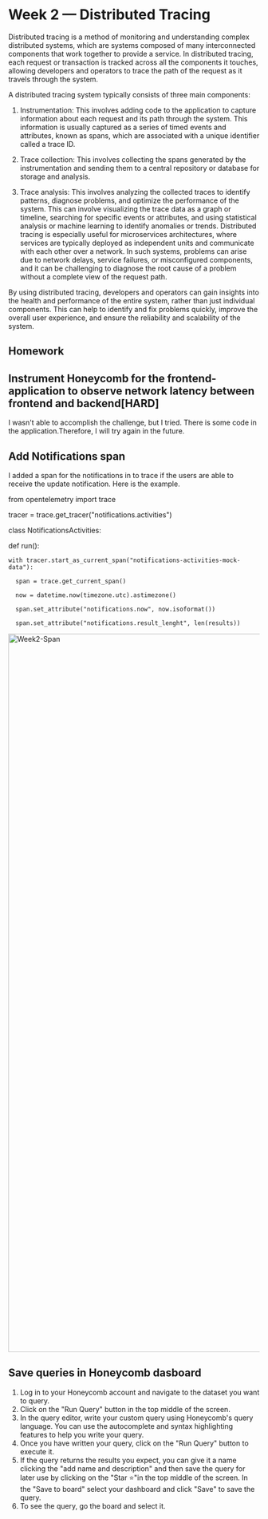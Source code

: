 # Week 2 — Distributed Tracing

Distributed tracing is a method of monitoring and understanding complex distributed systems, which are systems composed of many interconnected components that work together to provide a service. In distributed tracing, each request or transaction is tracked across all the components it touches, allowing developers and operators to trace the path of the request as it travels through the system.

A distributed tracing system typically consists of three main components:

1. Instrumentation: This involves adding code to the application to capture information about each request and its path through the system. This information is usually captured as a series of timed events and attributes, known as spans, which are associated with a unique identifier called a trace ID.

2. Trace collection: This involves collecting the spans generated by the instrumentation and sending them to a central repository or database for storage and analysis.

3. Trace analysis: This involves analyzing the collected traces to identify patterns, diagnose problems, and optimize the performance of the system. This can involve visualizing the trace data as a graph or timeline, searching for specific events or attributes, and using statistical analysis or machine learning to identify anomalies or trends.
Distributed tracing is especially useful for microservices architectures, where services are typically deployed as independent units and communicate with each other over a network. In such systems, problems can arise due to network delays, service failures, or misconfigured components, and it can be challenging to diagnose the root cause of a problem without a complete view of the request path.

By using distributed tracing, developers and operators can gain insights into the health and performance of the entire system, rather than just individual components. This can help to identify and fix problems quickly, improve the overall user experience, and ensure the reliability and scalability of the system.

## Homework



## Instrument Honeycomb for the frontend-application to observe network latency between frontend and backend[HARD]

I wasn't able to accomplish the challenge, but I tried. There is some code in the application.Therefore, I will try again in the future.

## Add Notifications span

I added a span for the notifications in  to trace if the users are able to receive the update notification. Here is the example.

from opentelemetry import trace

tracer = trace.get_tracer("notifications.activities")

class NotificationsActivities:

  def run():
  
    with tracer.start_as_current_span("notifications-activities-mock-data"):
    
      span = trace.get_current_span()
      
      now = datetime.now(timezone.utc).astimezone()
      
      span.set_attribute("notifications.now", now.isoformat())  
      
      span.set_attribute("notifications.result_lenght", len(results)) 

<img width="1440" alt="Week2-Span" src="https://user-images.githubusercontent.com/125006062/222908591-64e13d90-e148-48b0-bcf2-a4729ac3bbae.png">


##  Save queries in Honeycomb dasboard

1. Log in to your Honeycomb account and navigate to the dataset you want to query.
2. Click on the "Run Query" button in the top middle of the screen.
3. In the query editor, write your custom query using Honeycomb's query language. You can use the autocomplete and syntax highlighting features to help you write your query.
4. Once you have written your query, click on the "Run Query" button to execute it.
5. If the query returns the results you expect, you can give it a name clicking the "add name and description" and then save the query for later use by clicking on the "Star ⭐️"in the top middle of the screen.
In the "Save to board" select your dashboard and click "Save" to save the query.
6. To see the query, go the board and select it. 






